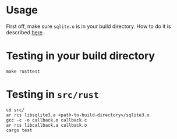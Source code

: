 # Usage
First off, make sure `sqlite.o` is in your build directory. How to do it is described [here](https://github.com/libsql/libsql/blob/main/README-SQLite.md).

# Testing in your build directory
```
make rusttest
```

# Testing in `src/rust`
```
cd src/
ar rcs libsqlite3.a <path-to-build-directory>/sqlite3.o
gcc -c -o callback.o callback.c
ar rcs libcallback.a callback.o
cargo test
```
